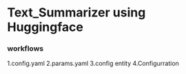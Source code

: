 # Text_Summarizer using Huggingface

### workflows

1.config.yaml
2.params.yaml
3.config entity
4.Configurration 